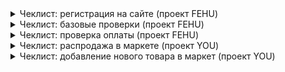 <details>
<summary>Чеклист: регистрация на сайте (проект FEHU) </summary>
<br>

|Модуль|Проверка|Результат|
|---|---|---|
|**Регистрация через Google**|Вход через существующий аккаунт Google|:ballot_box_with_check:|
| |Вход через не существующий аккаунт Google|:ballot_box_with_check:|
|Регистрация через Apple|Вход через существующий аккаунт Apple|:ballot_box_with_check:|
| |**Вход через не существующий аккаунт Apple**|:ballot_box_with_check:|
| |Приходит проверочный код|:ballot_box_with_check:|
|**Регистрация через FB**|Вход через не существующий аккаунт FB|:ballot_box_with_check:|
| |Вход через не существующий аккаунт FB|:ballot_box_with_check:|
|**Ввод Email**|С существующим адресом электронной почты|:ballot_box_with_check:|
| |Повторная регистрация|:ballot_box_with_check:|
| |Пустое значение|:ballot_box_with_check:|
| |Только буквы|:ballot_box_with_check:|
| |Только числа|:ballot_box_with_check:|
| |Только .com|:ballot_box_with_check:|
| |Ввод специальных символов|:ballot_box_with_check:|
| |Ввод двух и более @|:ballot_box_with_check:|
| |Ввод < или >|:ballot_box_with_check:|
|**Ввод пароля**|Скрыть/показать пароль|:ballot_box_with_check:|
| |Пустое значение|:ballot_box_with_check:|
| |Оставить одно поле пустым|:ballot_box_with_check:|
| |Ввод только буквы|:ballot_box_with_check:|
| |Только спецсимволы|:ballot_box_with_check:|
| |Только цифры|:ballot_box_with_check:|
| |Буквы и специальные символы|:ballot_box_with_check:|
| |Буквы и цифры|:ballot_box_with_check:|
| |Цифры и спецсимволы|:ballot_box_with_check:|
| |Буквы, спецсимволы и цифры|:ballot_box_with_check:|
| |Ввод 5 символов|:ballot_box_with_check:|
| |Ввод 7 символов|:ballot_box_with_check:|
|**Флажок запомнить пароль**|Поставить/убрать|:ballot_box_with_check:|
|**Кнопка ввести новый Email**|Нажать|:ballot_box_with_check:|
|**Ссылки на политику конфиденциальности**|Нажать на скачивание|:ballot_box_with_check:|
</details>

<details>
<summary>Чеклист: базовые проверки (проект FEHU)</summary>
<br>

|Проверка   |Результат|
|---|---|
|Все страницы сайта успешно открываются и отображаются|:ballot_box_with_check:|
|Отрабатывают эффекты ховера по наведению на активные элементы|:ballot_box_with_check:|
|Форма курсора меняется на поинтер при наведении на активные элементы|:ballot_box_with_check:|
|Активные элементы кликабельны и выполняют свою функцию|:ballot_box_with_check:|
|Верстка страниц десктоп версии сайта соответсвует макетам|:ballot_box_with_check:|
|Верстка страниц мобильной версии сайта соответсвует макетам|:ballot_box_with_check:|
|Кроссбраузерная верстка в соответсвии с тз|:ballot_box_with_check:|
|Адаптивная верстка в соответсвии с тз|:ballot_box_with_check:|
|Шрифты соответсвуют макетам|:ballot_box_with_check:|
|Элементы интерфейса расположены и отцентрированы в соответсвии с макетом|:ballot_box_with_check:|
|Элементы пропорционально масштабируются с изменением разрешения|:ballot_box_with_check:|
|Соответсвие UI листам макета|:ballot_box_with_check:|
|Позиция товара в категории|:ballot_box_with_check:|
</details>

<details>
<summary>Чеклист: проверка оплаты (проект FEHU)</summary>
<br>

|Модуль   |Проверка|Результат|
|---|---|---|
|**3D Secure**| Ввод валидного кода из смс – успешная оплата|:ballot_box_with_check:|
| |Ввод невалидного кода из смс – не успешная оплата|:ballot_box_with_check:|		
| |Ввод кода из смс после истечения времени на повторную отправку кода|:ballot_box_with_check:|		
| |Вовторный запрос кода и ввод: нового кода/предыдущего кода из смс|:ballot_box_with_check:|		
| |Вернуться на предыдущий экран (экран ввода данных карты)|:ballot_box_with_check:|
|**Общие кейсы**|Пользователь производит оплату товара|:ballot_box_with_check:|		
| |Пользователь переходит на экран оплаты, возвращается обратно и изменяет количество товаров|:ballot_box_with_check:|		
| |Корректное отображение итоговой стоимости после применения промокода|:ballot_box_with_check:|		
| |Корректный расчет комиссии|:ballot_box_with_check:|		
| |Переход на экран оплаты с отключенным соединением с интернетом – корректное отображение ошибки|:ballot_box_with_check:|
|**Проверка успешных сценариев оплаты**|Успешное заполнение всех необходимых полей на виджете оплаты||:ballot_box_with_check:|	
| |Успешная оплата полной стоимости|:ballot_box_with_check:|
|**Проверка неуспешных сценариев оплаты**|Оплата данным платежным средством отклонена по неизвестным причинам||:ballot_box_with_check:|	
| |Истек срок действия банковской карты|:ballot_box_with_check:|
| |Платеж заблокирован из-за подозрения в мошенничестве|:ballot_box_with_check:|		
| |Не хватает денег для оплаты (сумма на карте равна нулю)|:ballot_box_with_check:|		
| |Не хватает денег для оплаты (сумма на карте в минусе)|:ballot_box_with_check:|			
| |Не хватает денег для оплаты (сумма на карте меньше стоимости)|:ballot_box_with_check:|		
| |Неправильно указан номер карты|:ballot_box_with_check:|	
| |Организация, выпустившая платежное средство, недоступна|:ballot_box_with_check:|		
| |Исчерпан лимит платежей для данного платежного средства или вашего магазина|:ballot_box_with_check:|	
| |Запрещены операции данным платежным средством (например, карта заблокирована из-за утери, кошелек — из-за взлома мошенниками)|:ballot_box_with_check:|		
| |Нельзя заплатить банковской картой, выпущенной в этой стране|:ballot_box_with_check:|		
| |Неправильно указан код CVV2 (CVC2, CID)|:ballot_box_with_check:|
|**Что проверять после оплаты**|Проверка чека, который приходит после оплаты|:ballot_box_with_check:|		
| |удостовериться, что отобразился товар на экране, например, «Мои покупки»|:ballot_box_with_check:		
| |проверить уведомление на почту (например об успешной покупке, приход чека)|:ballot_box_with_check:		
| |проверить цены (например оплачен был товар со скидкой, значит итоговая (оплаченная стоимость) и отображается в чеке, на экране «Мои покупки»)|:ballot_box_with_check:	
| |возврат денег на ту карту, с которой была совершена оплата|:ballot_box_with_check:|
</details>

<details>
<summary>Чеклист: распродажа в маркете (проект YOU)</summary>
<br>

|Проверка|Результат|
|---|---|
|**Backend + Web**|
|Даты распродажи, их граничные значения|:ballot_box_with_check:|
|Динамическое отображение начала и конца распродажи|:ballot_box_with_check:|
|Список фичей, на которые действуют скидки|:ballot_box_with_check:|
|Скидки в определенных валютах|:ballot_box_with_check:|
|Скидки на определенный период подписки|:ballot_box_with_check:|
|Бесплатные товары/Скидка 100%|:ballot_box_with_check:|
|Начисление софт валюты за покупку со скидкой|:ballot_box_with_check:|
|Покупка в софт валюте со скидкой|:ballot_box_with_check:|
|Письма о покупке/подписке|:ballot_box_with_check:|
|Пуши о покупке/подписке|:ballot_box_with_check:|
|Коммуникации о распродаже|:ballot_box_with_check:|
|Проверка интерфейса для RTL языков|:ballot_box_with_check:|
|**Android + iOS**|
|Даты распродажи, их граничные значения|:ballot_box_with_check:|
|Динамическое отображение начала и конца распродажи|:ballot_box_with_check:|
|Список фичей, на которые действуют скидки|:ballot_box_with_check:|
|Скидки в определенных валютах|:ballot_box_with_check:|
|Скидки на определенный период подписки|:ballot_box_with_check:|
|Бесплатные товары/Скидка 100%|:ballot_box_with_check:|
|Начисление софт валюты за покупку со скидкой|:ballot_box_with_check:|
|Покупка в софт валюте со скидкой|:ballot_box_with_check:|
|Письма о покупке/подписке|:ballot_box_with_check:|
|Пуши о покупке/подписке|:ballot_box_with_check:|
|Баннер распродажи и таймер|:ballot_box_with_check:|
|Переводы на баннере|:ballot_box_with_check:|
|Проверка Mobile Web версии|:ballot_box_with_check:|
</details>

<details>
<summary>Чеклист: добавление нового товара в маркет (проект YOU)</summary>
<br>

|Проверка   |Результат|
|---|---|
|**Backend + Web**|
|Категория товара: существующая/новая|:ballot_box_with_check:|
|Позиция товара в категории|:ballot_box_with_check:|
|Реальный товар/пустышка|:ballot_box_with_check:|
|Рейтинг товара|:ballot_box_with_check:|
|Иконка и скриншоты|:ballot_box_with_check:|
|Описание, переводы|:ballot_box_with_check:|
|Отображение описания и скриншотов для RTL языков|:ballot_box_with_check:|
|Карточка товара в категории и открытая|:ballot_box_with_check:|
|Платформы, для которых доступен товар|:ballot_box_with_check:|
|Цена в реальной и софт валюте|:ballot_box_with_check:|
|Товар по подписке/единоразовая покупка|:ballot_box_with_check:|
|События аналитики web для некоторых категорий|:ballot_box_with_check:|
|Новые диплинки для товара|:ballot_box_with_check:|
|**iOS + Android**|
|Категория товара: существующая/новая|:ballot_box_with_check:|
|Позиция товара в категории|:ballot_box_with_check:|
|Реальный товар/пустышка|:ballot_box_with_check:|
|Рейтинг товара|:ballot_box_with_check:|
|Иконка и скриншоты|:ballot_box_with_check:|
|Описание, переводы|:ballot_box_with_check:|
|Отображение описания и скриншотов для RTL языков|:ballot_box_with_check:|
|Карточка товара в категории и открытая|:ballot_box_with_check:|
|Платформы, для которых доступен товар|:ballot_box_with_check:|
|Цена в реальной и софт валюте|:ballot_box_with_check:|
|Товар по подписке/единоразовая покупка|:ballot_box_with_check:|
|События аналитики ios/android для некоторых категорий|:ballot_box_with_check:|
|Новые диплинки для товара|:ballot_box_with_check:|

